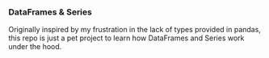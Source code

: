 ### DataFrames & Series

Originally inspired by my frustration in the lack of types provided in pandas,
this repo is just a pet project to learn how DataFrames and Series work under the hood.
